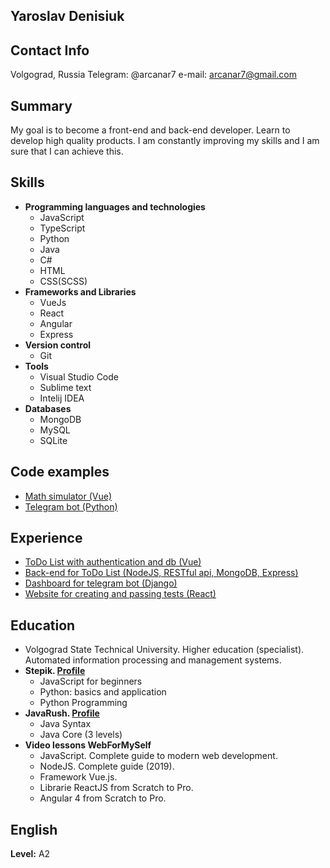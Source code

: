 ## Yaroslav Denisiuk

## Contact Info
  Volgograd, Russia
  Telegram: @arcanar7
  e-mail: arcanar7@gmail.com

## Summary
My goal is to become a front-end and back-end developer. Learn to develop high quality products. 
I am constantly improving my skills and I am sure that I can achieve this.

## Skills
- **Programming languages and technologies**
  - JavaScript
  - TypeScript
  - Python
  - Java
  - C#
  - HTML
  - CSS(SCSS)
- **Frameworks and Libraries**
  - VueJs
  - React
  - Angular
  - Express
- **Version control**
  - Git
- **Tools**
  - Visual Studio Code
  - Sublime text
  - Intelij IDEA
- **Databases**
  - MongoDB
  - MySQL
  - SQLite

## Code examples
* [Math simulator (Vue)](https://github.com/arcanar7/training1)
* [Telegram bot (Python)](https://github.com/arcanar7/testbot2)

## Experience
* [ToDo List with authentication and db (Vue)](https://github.com/arcanar7/todo-vue)
* [Back-end for ToDo List (NodeJS, RESTful api, MongoDB, Express)](https://github.com/arcanar7/todo-vue-backend-rest-)
* [Dashboard for telegram bot (Django)](https://github.com/arcanar7/APBot2test)
* [Website for creating and passing tests (React)](https://github.com/arcanar7/quiz-react-app1)

## Education
- Volgograd State Technical University. Higher education (specialist). Automated information processing and management systems.
- **Stepik. [Profile](https://stepik.org/users/46135367)**
  - JavaScript for beginners
  - Python: basics and application
  - Python Programming
- **JavaRush. [Profile](https://javarush.ru/users/1265475)**
  - Java Syntax
  - Java Core (3 levels)
- **Video lessons WebForMySelf**
  - JavaScript. Complete guide to modern web development.
  - NodeJS. Complete guide (2019).
  - Framework Vue.js.
  - Librarie ReactJS from Scratch to Pro.
  - Angular 4 from Scratch to Pro.

## English
**Level:** A2
